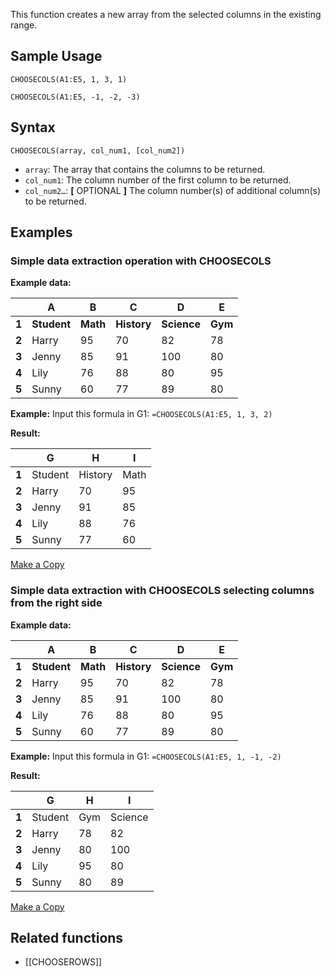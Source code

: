 This function creates a new array from the selected columns in the existing range.

Sample Usage
------------

`CHOOSECOLS(A1:E5, 1, 3, 1)`

`CHOOSECOLS(A1:E5, -1, -2, -3)`

Syntax
------

`CHOOSECOLS(array, col_num1, [col_num2])`

* `array`: The array that contains the columns to be returned.
* `col_num1`: The column number of the first column to be returned.
* `col_num2…`: **[** OPTIONAL **]** The column number(s) of additional column(s) to be returned.

Examples
--------

### Simple data extraction operation with CHOOSECOLS

**Example data:**

|  | **A** | **B** | **C** | **D** | **E** |
| --- | --- | --- | --- | --- | --- |
| **1** | **Student** | **Math** | **History** | **Science** | **Gym** |
| **2** | Harry | 95 | 70 | 82 | 78 |
| **3** | Jenny | 85 | 91 | 100 | 80 |
| **4** | Lily | 76 | 88 | 80 | 95 |
| **5** | Sunny | 60 | 77 | 89 | 80 |

**Example:** Input this formula in G1: `=CHOOSECOLS(A1:E5, 1, 3, 2)`

**Result:**

|  | **G** | **H** | **I** |
| --- | --- | --- | --- |
| **1** | Student | History | Math |
| **2** | Harry | 70 | 95 |
| **3** | Jenny | 91 | 85 |
| **4** | Lily | 88 | 76 |
| **5** | Sunny | 77 | 60 |

[Make a Copy](https://docs.google.com/spreadsheets/d/1rBlIiOQJDThG1KvNix1xC5OuJWO-O3lbQp7FRXgauSw/copy)

### Simple data extraction with CHOOSECOLS selecting columns from the right side

**Example data:**

|  | **A** | **B** | **C** | **D** | **E** |
| --- | --- | --- | --- | --- | --- |
| **1** | **Student** | **Math** | **History** | **Science** | **Gym** |
| **2** | Harry | 95 | 70 | 82 | 78 |
| **3** | Jenny | 85 | 91 | 100 | 80 |
| **4** | Lily | 76 | 88 | 80 | 95 |
| **5** | Sunny | 60 | 77 | 89 | 80 |

**Example:** Input this formula in G1: `=CHOOSECOLS(A1:E5, 1, -1, -2)`

**Result:**

|  | **G** | **H** | **I** |
| --- | --- | --- | --- |
| **1** | Student | Gym | Science |
| **2** | Harry | 78 | 82 |
| **3** | Jenny | 80 | 100 |
| **4** | Lily | 95 | 80 |
| **5** | Sunny | 80 | 89 |

[Make a Copy](https://docs.google.com/spreadsheets/d/1rBlIiOQJDThG1KvNix1xC5OuJWO-O3lbQp7FRXgauSw/copy#gid=907400634)

Related functions
-----------------

* [[CHOOSEROWS]]